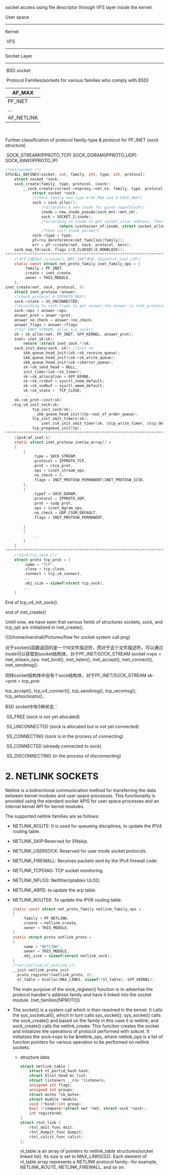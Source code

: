 socket access using file descriptor through VFS layer inside the kernel.

User space

--------------------------------------------------------------------------------------------------------------------------------------------

Kernel

​										VFS

-----------------------------------------------------------------------------------------------------------------------------------------------

Socket Layer

--------------------------------------------------------------------------------------------------------------------------------------------

​						BSD socket

​			Protocol Families(sockets for various families who comply with BSD)

| AF_MAX     |
| ---------- |
| PF_INET    |
| ...        |
| AF_NETLINK |

​			

Further classification of protocol family-type & protocol for PF_INET (sock structure)

​	SOCK_STREAM(IPPROTO_TCP)	SOCK_DGRAM(IPPROTO_UDP) 	SOCK_RAW(IPPROTO_IP)

```c
/*net/socket.c*/
SYSCALL_DEFINE3(socket, int, family, int, type, int, protocol)
    struct socket *sock;
    sock_create(family, type, protocol, &sock);
		__sock_create(current->nsproxy->net_ns, family, type, protocol, res, 0);
			struct socket *sock;
			/*check family and type 0-AF_MAX and 0-SOCK_MAX*/
			sock = sock_alloc();
				/*allocates a new inode for given superblock*/
				inode = new_inode_pseudo(sock_mnt->mnt_sb);
				sock = SOCKET_I(inode);
				/*according to inode to get socket_alloc address, then get socket address*/
						return &container_of(inode, struct socket_alloc, vfs_inode)->socket;
				/*then init inode params*/
			sock->type = type;
			pf=rcu_dereference(net_families[family]);
			err = pf->create(net, sock, protocol, kern);
	sock_map_fd(sock, flags &(O_CLOEXEC|O_NONBLOCK));
**********************************************************************************
    /*对于上面的pf->create(),就PF_INET来说，在ipv4/af_inet.c中*/
    static const struct net_proto_family inet_family_ops = {
        .family = PF_INET,
        .create = inet_create,
        .owner = THIS_MODULE,
    };
inet_create(net, sock, protocol, 0)
    struct inet_protosw *answer;
    /*check protocol 0-IPPROTO_MAX*/
    sock->state = SS_UNCONNECTED;
	/*according to sock->type to get answer,the answer is inet_protossw struct. for ipv4, it initialized in af_inet*/
	sock->ops = answer->ops;
	answer_prot = anwer->prot;
	answer_no_check = answer->no_check;
	answer_flags = answer->flags
    /*for INET_STREAM, alloc tcp_sock*/
    sk = sk_alloc(net, PF_INET, GFP_KERNEL, answer_prot);
	inet= inet_sk(sk);
		return (struct inet_sock *)sk;
	sock_init_data(sock, sk); //init sk
		skb_queue_head_init(&sk->sk_receive_queue);
		skb_queue_head_init(&sk->sk_write_queue);
		skb_queue_head_init(&sk->skerror_queue);
		sk->sk_send_head = NULL;
		init_timer(&sk->sk_timer);
		sk->sk_allocation = GFP_KERNE;
		sk->sk_rcvbuf = sysctl_rmem_default;
		sk->sk_sndbuf = sysctl_wmem_default;
		sk->sk_state = 	TCP_CLOSE;
		...
	sk->sk_prot->init(sk)
   =tcp_v4_init_sock(sk)
            tcp_init_sock(sk);
			__skb_queue_head_init(&tp->out_of_order_queue);
			tcp_init_xmit_timers(sk);
				inet_csk_init_xmit_timer(sk, &tcp_write_timer, &tcp_delack_timer, &tcp_keepalive_timer);
			tcp_prequeue_init(tp);
***********************************************************************************
    /ipv4/af_inet.c/
    static struct inet_protosw inetsw_array[] = 
    {
        {
            .type = SOCK_STREAM,
            .protocol = IPPROTO_TCP,
            .prot = &tcp_prot,
            .ops = &inet_stream_ops,
            .no_check = 0,
            .flags = INET_PROTOSW_PERMANENT|INET_PROTOSW_ICSK,
        },
        {
            .typef = SOCK_DGRAM, 
            .protocol = IPPROTO_UDP,
            .prot = &udp_prot,
            .ops = &inet_dgram_ops,
            .no_check = UDP_CSUM_DEFAULT,
            .flags = INET_PROTOSW_PERMANENT,
            
        }
        {
            ...
        }
    }
**********************************************************************************
    /*ipv4/tcp_ipv4.c*/
    struct proto tcp_prot = {
        .name = "TCP",
        .close = tcp_close,
        .connect = tcp_v4_connect,
        ...
        .obj_size = sizeof(struct tcp_sock),
        ...
    }
```

End of tcp_v4_init_sock().

end of inet_create()

Unitil now, we have seen that various fields of structures sockets, sock, and tcp_opt are iniitialized in inet_create().

![](/home/marshall/Pictures/flow for socket system call.png)

对于socket()函数返回的是一个fd文件描述符，而对于这个文件描述符，可以通过inode可以获取到socket结构体，对于PF_INET/SOCK_STREAM socket->ops = inet_stream_ops: inet_bind(), inet_listen(), inet_accept(), inet_connect(), inet_sendmsg().

同样socket结构体中会有个sock结构体，对于PF_INET/SOCK_STREAM sk->prot = tcp_prot:

tcp_accept(), tcp_v4_connect(), tcp_sendmsg(), tcp_recvmsg(), tcp_setsockopts()...

BSD socket中有5种状态：

​	SS_FREE (sock is not yet allocated)

​	SS_UNCONNECTED (sock is allocated but is not yet connected)

​	SS_CONNECTING (sock is in the process of connecting)

​	SS_CONNECTED (already connected to sock)

​	SS_DISCONNECTING (in the process of disconnecting)

# 2. NETLINK SOCKETS

Netlink is a bidirectional communication method for transferring the data between kernel modules and user space processes. This functionality is provided using the standard socket APIS for user space processes and an internal kernel API for kernel modules.

The supported netlink families are as follows:

* NETLINK_ROUTE: It is used for queueing disciplines, to update the IPV4 routing table.

* NETLINK_SKIP:Reserved for ENskip.

* NETLINK_USERSOCK: Reserved for user mode socket protocols.

* NETLINK_FIREWALL: Receives packets sent by the IPv4 firewall code.

* NETLINK_TCPDIAG: TCP socket monitoring.

* NETLINK_NFLOG: Netfilter/iptables ULOG.

* NETLINK_ARPD: to update the arp table.

* NETLINK_ROUTE6: To update the IPV6 routing table.

  ```c
  static const struct net_proto_family netlink_family_ops =
  {
      .family = PF_NETLINK,
      .create = netlink_create,
      .owner = THIS_MODULE,
  }
  static struct proto netlink_proto =
  {
      .name = "NETLINK",
      .owner = THIS_MODULE,
      .obj_size = sizeof(struct netlink_sock),
  }
  /*net/netlink/af_netlink.c*/
  __init netlink_proto_init
  	proto_register(&netlink_proto, 0);
  	nl_table = kcalloc(MAX_LINKS, sizeof(*nl_table), GFP_KERNEL);
  ```

  

  The main purpose of the sock_register() function is to advertise the protocol handler's address family and have it linked into the socket module. (net_families[NPROTO])

* The socket() is a system call which is then resolved in the kernel. It calls the sys_socketcall(), which in turn calls sys_socket(); sys_socket() calls the sock_create() and based on the family in this case it is netlink; and sock_create() calls the netlink_create. This funciton creates the socket and initializes the operations of protocol performed with sokcet. It initializes the sock->ops to be &netlink_ops, where netlink_ops is a list of funciton pointers for various operation to be performed on netlink sockets.

  * structure data

    ```c
    struct netlink_table {
    	struct nl_portid_hash hash;
        struct hlist_head mc_list;
        struct listeners __rcu *listeners;
        unsigned int flags;
        unsigned int groups;
        struct mutex *cb_mutex;
        struct mudule *module;
        void (*bind)(int group);
        bool (*compare)(struct net *net, struct sock *sock);
        int registered;
    }
    struct rtnl_link {
        rtnl_doit_func doit;
        rtnl_dumpit_func dumpit;
        rtnl_calcit_func calcit;
    };
    
    ```

    nl_table is an array of pointers to netlink_table structures(socket linked list). Its size is set to MAX_LINKS(32). Each element of nl_table array represents a NETLINK protocol family--for example, NETLINK_ROUTE, NETLINK_FIREWALL, and so on.

